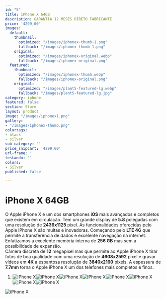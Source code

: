 ```yaml
---
id: "5"
title: iPhone X 64GB
description: GARANTIA 12 MESES DIRETO FABRICANTE
price: '4299,00'
images:
  default:
    thumbnail:
      optimized: "/images/iphonex-thumb-1.png"
      fallback: "/images/iphonex-thumb-1.png"
    original:
      optimized: "/images/iphonex-original.webp"
      fallback: "/images/iphonex-original.png"
  featured:
    thumbnail:
      optimized: "/images/iphonex-thumb.webp"
      fallback: "/images/iphonex-original.png"
    original:
      optimized: "/images/plant5-featured-lg.webp"
      fallback: "/images/plant5-featured-lg.jpg"
category: iphone
featured: false
section: Store
layout: product
image: "/images/iphonex1.png"
gallery:
- "/images/iphonex-thumb.png"
colortags:
- black
- silver
sub-category: ''
price_snipcart: '4299,00'
url-frame: ''
testando: ''
colors:
- Silver
published: false

---
```

# iPhone X 64GB

O Apple iPhone X é um dos smartphones **iOS** mais avançados e completos que existem em circulação. Tem um grande display de **5.8** polegadas com uma resolução de **2436x1125** pixel. As funcionalidades oferecidas pelo Apple iPhone X são muitas e inovadoras. Começando pelo **LTE 4G** que permite a transferência de dados e excelente navegação na internet. Enfatizamos a excelente memória interna de **256 GB** mas sem a possibilidade de expansão.  
Câmera discreta de **12** megapixel mas que permite ao Apple iPhone X tirar fotos de boa qualidade com uma resolução de **4608x2592** pixel e gravar vídeos em **4K** a espantosa resolução de **3840x2160** pixels. A espessura de **7.7mm** torna o Apple iPhone X um dos telefones mais completos e finos.

1. ![iPhone X](/images/xr1.png)![iPhone X](/images/xr2.png)![iPhone X](/images/xr3.png)![iPhone X](/images/xr4.png)![iPhone X](/images/xr5.png)![iPhone X](/images/xr6.png)![iPhone X](/images/xr7.png)![iPhone X](/images/xr8.png)

![iPhone X](/images/xr9.png)